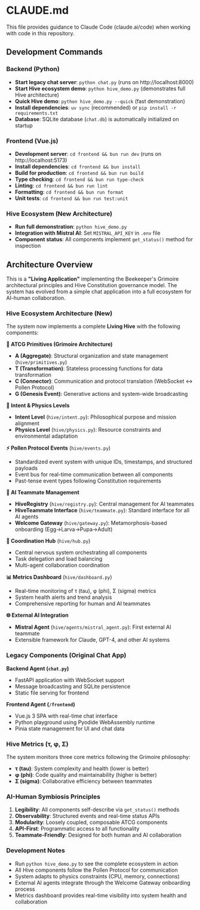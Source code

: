 # CLAUDE.md

This file provides guidance to Claude Code (claude.ai/code) when working with code in this repository.

## Development Commands

### Backend (Python)
- **Start legacy chat server**: `python chat.py` (runs on http://localhost:8000)
- **Start Hive ecosystem demo**: `python hive_demo.py` (demonstrates full Hive architecture)
- **Quick Hive demo**: `python hive_demo.py --quick` (fast demonstration)
- **Install dependencies**: `uv sync` (recommended) or `pip install -r requirements.txt`
- **Database**: SQLite database (`chat.db`) is automatically initialized on startup

### Frontend (Vue.js)
- **Development server**: `cd frontend && bun run dev` (runs on http://localhost:5173)
- **Install dependencies**: `cd frontend && bun install`
- **Build for production**: `cd frontend && bun run build`
- **Type checking**: `cd frontend && bun run type-check`
- **Linting**: `cd frontend && bun run lint`
- **Formatting**: `cd frontend && bun run format`
- **Unit tests**: `cd frontend && bun run test:unit`

### Hive Ecosystem (New Architecture)
- **Run full demonstration**: `python hive_demo.py`
- **Integration with Mistral AI**: Set `MISTRAL_API_KEY` in `.env` file
- **Component status**: All components implement `get_status()` method for inspection

## Architecture Overview

This is a **"Living Application"** implementing the Beekeeper's Grimoire architectural principles and Hive Constitution governance model. The system has evolved from a simple chat application into a full ecosystem for AI-human collaboration.

### Hive Ecosystem Architecture (New)

The system now implements a complete **Living Hive** with the following components:

**🧬 ATCG Primitives (Grimoire Architecture)**
- **A (Aggregate)**: Structural organization and state management (`hive/primitives.py`)
- **T (Transformation)**: Stateless processing functions for data transformation
- **C (Connector)**: Communication and protocol translation (WebSocket ↔ Pollen Protocol)
- **G (Genesis Event)**: Generative actions and system-wide broadcasting

**🌿 Intent & Physics Levels**
- **Intent Level** (`hive/intent.py`): Philosophical purpose and mission alignment
- **Physics Level** (`hive/physics.py`): Resource constraints and environmental adaptation

**⚡ Pollen Protocol Events** (`hive/events.py`)
- Standardized event system with unique IDs, timestamps, and structured payloads
- Event bus for real-time communication between all components
- Past-tense event types following Constitution requirements

**🤖 AI Teammate Management**
- **HiveRegistry** (`hive/registry.py`): Central management for AI teammates
- **HiveTeammate Interface** (`hive/teammate.py`): Standard interface for all AI agents
- **Welcome Gateway** (`hive/gateway.py`): Metamorphosis-based onboarding (Egg→Larva→Pupa→Adult)

**🎯 Coordination Hub** (`hive/hub.py`)
- Central nervous system orchestrating all components
- Task delegation and load balancing
- Multi-agent collaboration coordination

**📊 Metrics Dashboard** (`hive/dashboard.py`)
- Real-time monitoring of τ (tau), φ (phi), Σ (sigma) metrics
- System health alerts and trend analysis
- Comprehensive reporting for human and AI teammates

**🌐 External AI Integration**
- **Mistral Agent** (`hive/agents/mistral_agent.py`): First external AI teammate
- Extensible framework for Claude, GPT-4, and other AI systems

### Legacy Components (Original Chat App)

**Backend Agent (`chat.py`)**
- FastAPI application with WebSocket support
- Message broadcasting and SQLite persistence
- Static file serving for frontend

**Frontend Agent (`/frontend`)**
- Vue.js 3 SPA with real-time chat interface
- Python playground using Pyodide WebAssembly runtime
- Pinia state management for UI and chat data

### Hive Metrics (τ, φ, Σ)

The system monitors three core metrics following the Grimoire philosophy:

- **τ (tau)**: System complexity and health (lower is better)
- **φ (phi)**: Code quality and maintainability (higher is better)
- **Σ (sigma)**: Collaborative efficiency between teammates

### AI-Human Symbiosis Principles

1. **Legibility**: All components self-describe via `get_status()` methods
2. **Observability**: Structured events and real-time status APIs
3. **Modularity**: Loosely coupled, composable ATCG components
4. **API-First**: Programmatic access to all functionality
5. **Teammate-Friendly**: Designed for both human and AI collaboration

### Development Notes

- Run `python hive_demo.py` to see the complete ecosystem in action
- All Hive components follow the Pollen Protocol for communication
- System adapts to physics constraints (CPU, memory, connections)
- External AI agents integrate through the Welcome Gateway onboarding process
- Metrics dashboard provides real-time visibility into system health and collaboration